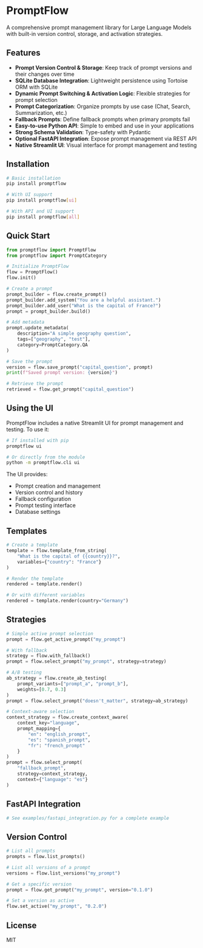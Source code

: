 # PromptFlow

A comprehensive prompt management library for Large Language Models with built-in version control, storage, and activation strategies.

## Features

- **Prompt Version Control & Storage**: Keep track of prompt versions and their changes over time
- **SQLite Database Integration**: Lightweight persistence using Tortoise ORM with SQLite
- **Dynamic Prompt Switching & Activation Logic**: Flexible strategies for prompt selection
- **Prompt Categorization**: Organize prompts by use case (Chat, Search, Summarization, etc.)
- **Fallback Prompts**: Define fallback prompts when primary prompts fail
- **Easy-to-use Python API**: Simple to embed and use in your applications
- **Strong Schema Validation**: Type-safety with Pydantic
- **Optional FastAPI Integration**: Expose prompt management via REST API
- **Native Streamlit UI**: Visual interface for prompt management and testing

## Installation

```bash
# Basic installation
pip install promptflow

# With UI support
pip install promptflow[ui]

# With API and UI support
pip install promptflow[all]
```

## Quick Start

```python
from promptflow import PromptFlow
from promptflow import PromptCategory

# Initialize PromptFlow
flow = PromptFlow()
flow.init()

# Create a prompt
prompt_builder = flow.create_prompt()
prompt_builder.add_system("You are a helpful assistant.")
prompt_builder.add_user("What is the capital of France?")
prompt = prompt_builder.build()

# Add metadata
prompt.update_metadata(
    description="A simple geography question",
    tags=["geography", "test"],
    category=PromptCategory.QA
)

# Save the prompt
version = flow.save_prompt("capital_question", prompt)
print(f"Saved prompt version: {version}")

# Retrieve the prompt
retrieved = flow.get_prompt("capital_question")
```

## Using the UI

PromptFlow includes a native Streamlit UI for prompt management and testing. To use it:

```bash
# If installed with pip
promptflow ui

# Or directly from the module
python -m promptflow.cli ui
```

The UI provides:
- Prompt creation and management
- Version control and history
- Fallback configuration
- Prompt testing interface
- Database settings

## Templates

```python
# Create a template
template = flow.template_from_string(
    "What is the capital of {{country}}?", 
    variables={"country": "France"}
)

# Render the template
rendered = template.render()

# Or with different variables
rendered = template.render(country="Germany")
```

## Strategies

```python
# Simple active prompt selection
prompt = flow.get_active_prompt("my_prompt")

# With fallback
strategy = flow.with_fallback()
prompt = flow.select_prompt("my_prompt", strategy=strategy)

# A/B testing
ab_strategy = flow.create_ab_testing(
    prompt_variants=["prompt_a", "prompt_b"],
    weights=[0.7, 0.3]
)
prompt = flow.select_prompt("doesn't_matter", strategy=ab_strategy)

# Context-aware selection
context_strategy = flow.create_context_aware(
    context_key="language",
    prompt_mapping={
        "en": "english_prompt",
        "es": "spanish_prompt",
        "fr": "french_prompt"
    }
)
prompt = flow.select_prompt(
    "fallback_prompt", 
    strategy=context_strategy,
    context={"language": "es"}
)
```

## FastAPI Integration

```python
# See examples/fastapi_integration.py for a complete example
```

## Version Control

```python
# List all prompts
prompts = flow.list_prompts()

# List all versions of a prompt
versions = flow.list_versions("my_prompt")

# Get a specific version
prompt = flow.get_prompt("my_prompt", version="0.1.0")

# Set a version as active
flow.set_active("my_prompt", "0.2.0")
```

## License

MIT
